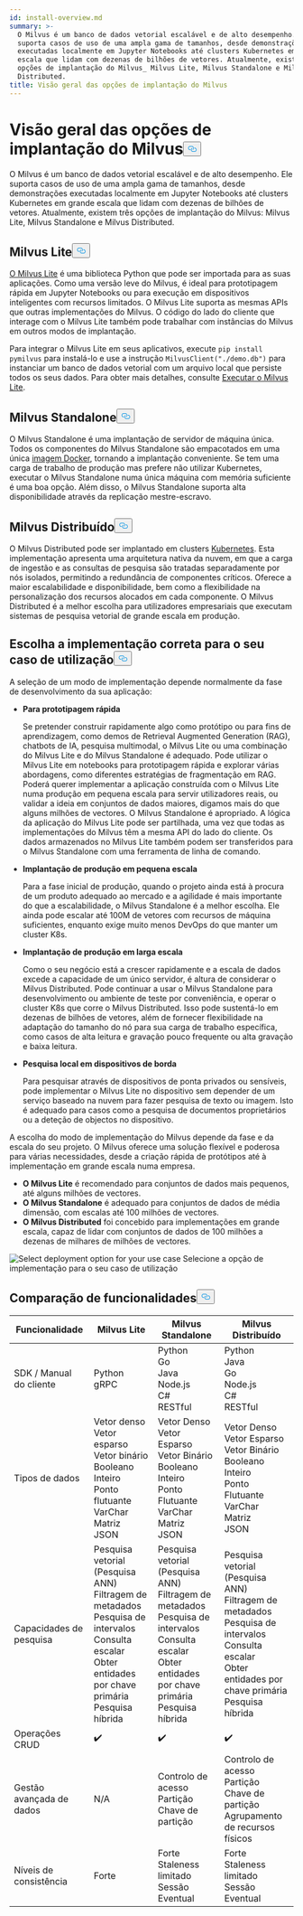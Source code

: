 ```yaml
---
id: install-overview.md
summary: >-
  O Milvus é um banco de dados vetorial escalável e de alto desempenho. Ele
  suporta casos de uso de uma ampla gama de tamanhos, desde demonstrações
  executadas localmente em Jupyter Notebooks até clusters Kubernetes em grande
  escala que lidam com dezenas de bilhões de vetores. Atualmente, existem três
  opções de implantação do Milvus_ Milvus Lite, Milvus Standalone e Milvus
  Distributed.
title: Visão geral das opções de implantação do Milvus
---
```

<h1 id="Overview-of-Milvus-Deployment-Options" class="common-anchor-header">Visão geral das opções de implantação do Milvus<button data-href="#Overview-of-Milvus-Deployment-Options" class="anchor-icon" translate="no">
      <svg translate="no"
        aria-hidden="true"
        focusable="false"
        height="20"
        version="1.1"
        viewBox="0 0 16 16"
        width="16"
      >
        <path
          fill="#0092E4"
          fill-rule="evenodd"
          d="M4 9h1v1H4c-1.5 0-3-1.69-3-3.5S2.55 3 4 3h4c1.45 0 3 1.69 3 3.5 0 1.41-.91 2.72-2 3.25V8.59c.58-.45 1-1.27 1-2.09C10 5.22 8.98 4 8 4H4c-.98 0-2 1.22-2 2.5S3 9 4 9zm9-3h-1v1h1c1 0 2 1.22 2 2.5S13.98 12 13 12H9c-.98 0-2-1.22-2-2.5 0-.83.42-1.64 1-2.09V6.25c-1.09.53-2 1.84-2 3.25C6 11.31 7.55 13 9 13h4c1.45 0 3-1.69 3-3.5S14.5 6 13 6z"
        ></path>
      </svg>
    </button></h1><p>O Milvus é um banco de dados vetorial escalável e de alto desempenho. Ele suporta casos de uso de uma ampla gama de tamanhos, desde demonstrações executadas localmente em Jupyter Notebooks até clusters Kubernetes em grande escala que lidam com dezenas de bilhões de vetores. Atualmente, existem três opções de implantação do Milvus: Milvus Lite, Milvus Standalone e Milvus Distributed.</p>
<h2 id="Milvus-Lite" class="common-anchor-header">Milvus Lite<button data-href="#Milvus-Lite" class="anchor-icon" translate="no">
      <svg translate="no"
        aria-hidden="true"
        focusable="false"
        height="20"
        version="1.1"
        viewBox="0 0 16 16"
        width="16"
      >
        <path
          fill="#0092E4"
          fill-rule="evenodd"
          d="M4 9h1v1H4c-1.5 0-3-1.69-3-3.5S2.55 3 4 3h4c1.45 0 3 1.69 3 3.5 0 1.41-.91 2.72-2 3.25V8.59c.58-.45 1-1.27 1-2.09C10 5.22 8.98 4 8 4H4c-.98 0-2 1.22-2 2.5S3 9 4 9zm9-3h-1v1h1c1 0 2 1.22 2 2.5S13.98 12 13 12H9c-.98 0-2-1.22-2-2.5 0-.83.42-1.64 1-2.09V6.25c-1.09.53-2 1.84-2 3.25C6 11.31 7.55 13 9 13h4c1.45 0 3-1.69 3-3.5S14.5 6 13 6z"
        ></path>
      </svg>
    </button></h2><p><a href="https://milvus.io/docs/milvus_lite.md">O Milvus Lite</a> é uma biblioteca Python que pode ser importada para as suas aplicações. Como uma versão leve do Milvus, é ideal para prototipagem rápida em Jupyter Notebooks ou para execução em dispositivos inteligentes com recursos limitados. O Milvus Lite suporta as mesmas APIs que outras implementações do Milvus. O código do lado do cliente que interage com o Milvus Lite também pode trabalhar com instâncias do Milvus em outros modos de implantação.</p>
<p>Para integrar o Milvus Lite em seus aplicativos, execute <code translate="no">pip install pymilvus</code> para instalá-lo e use a instrução <code translate="no">MilvusClient(&quot;./demo.db&quot;)</code> para instanciar um banco de dados vetorial com um arquivo local que persiste todos os seus dados. Para obter mais detalhes, consulte <a href="https://milvus.io/docs/milvus_lite.md">Executar o Milvus Lite</a>.</p>
<h2 id="Milvus-Standalone" class="common-anchor-header">Milvus Standalone<button data-href="#Milvus-Standalone" class="anchor-icon" translate="no">
      <svg translate="no"
        aria-hidden="true"
        focusable="false"
        height="20"
        version="1.1"
        viewBox="0 0 16 16"
        width="16"
      >
        <path
          fill="#0092E4"
          fill-rule="evenodd"
          d="M4 9h1v1H4c-1.5 0-3-1.69-3-3.5S2.55 3 4 3h4c1.45 0 3 1.69 3 3.5 0 1.41-.91 2.72-2 3.25V8.59c.58-.45 1-1.27 1-2.09C10 5.22 8.98 4 8 4H4c-.98 0-2 1.22-2 2.5S3 9 4 9zm9-3h-1v1h1c1 0 2 1.22 2 2.5S13.98 12 13 12H9c-.98 0-2-1.22-2-2.5 0-.83.42-1.64 1-2.09V6.25c-1.09.53-2 1.84-2 3.25C6 11.31 7.55 13 9 13h4c1.45 0 3-1.69 3-3.5S14.5 6 13 6z"
        ></path>
      </svg>
    </button></h2><p>O Milvus Standalone é uma implantação de servidor de máquina única. Todos os componentes do Milvus Standalone são empacotados em uma única <a href="https://milvus.io/docs/install_standalone-docker.md">imagem Docker</a>, tornando a implantação conveniente. Se tem uma carga de trabalho de produção mas prefere não utilizar Kubernetes, executar o Milvus Standalone numa única máquina com memória suficiente é uma boa opção. Além disso, o Milvus Standalone suporta alta disponibilidade através da replicação mestre-escravo.</p>
<h2 id="Milvus-Distributed" class="common-anchor-header">Milvus Distribuído<button data-href="#Milvus-Distributed" class="anchor-icon" translate="no">
      <svg translate="no"
        aria-hidden="true"
        focusable="false"
        height="20"
        version="1.1"
        viewBox="0 0 16 16"
        width="16"
      >
        <path
          fill="#0092E4"
          fill-rule="evenodd"
          d="M4 9h1v1H4c-1.5 0-3-1.69-3-3.5S2.55 3 4 3h4c1.45 0 3 1.69 3 3.5 0 1.41-.91 2.72-2 3.25V8.59c.58-.45 1-1.27 1-2.09C10 5.22 8.98 4 8 4H4c-.98 0-2 1.22-2 2.5S3 9 4 9zm9-3h-1v1h1c1 0 2 1.22 2 2.5S13.98 12 13 12H9c-.98 0-2-1.22-2-2.5 0-.83.42-1.64 1-2.09V6.25c-1.09.53-2 1.84-2 3.25C6 11.31 7.55 13 9 13h4c1.45 0 3-1.69 3-3.5S14.5 6 13 6z"
        ></path>
      </svg>
    </button></h2><p>O Milvus Distributed pode ser implantado em clusters <a href="https://milvus.io/docs/install_cluster-milvusoperator.md">Kubernetes</a>. Esta implementação apresenta uma arquitetura nativa da nuvem, em que a carga de ingestão e as consultas de pesquisa são tratadas separadamente por nós isolados, permitindo a redundância de componentes críticos. Oferece a maior escalabilidade e disponibilidade, bem como a flexibilidade na personalização dos recursos alocados em cada componente. O Milvus Distributed é a melhor escolha para utilizadores empresariais que executam sistemas de pesquisa vetorial de grande escala em produção.</p>
<h2 id="Choose-the-Right-Deployment-for-Your-Use-Case" class="common-anchor-header">Escolha a implementação correta para o seu caso de utilização<button data-href="#Choose-the-Right-Deployment-for-Your-Use-Case" class="anchor-icon" translate="no">
      <svg translate="no"
        aria-hidden="true"
        focusable="false"
        height="20"
        version="1.1"
        viewBox="0 0 16 16"
        width="16"
      >
        <path
          fill="#0092E4"
          fill-rule="evenodd"
          d="M4 9h1v1H4c-1.5 0-3-1.69-3-3.5S2.55 3 4 3h4c1.45 0 3 1.69 3 3.5 0 1.41-.91 2.72-2 3.25V8.59c.58-.45 1-1.27 1-2.09C10 5.22 8.98 4 8 4H4c-.98 0-2 1.22-2 2.5S3 9 4 9zm9-3h-1v1h1c1 0 2 1.22 2 2.5S13.98 12 13 12H9c-.98 0-2-1.22-2-2.5 0-.83.42-1.64 1-2.09V6.25c-1.09.53-2 1.84-2 3.25C6 11.31 7.55 13 9 13h4c1.45 0 3-1.69 3-3.5S14.5 6 13 6z"
        ></path>
      </svg>
    </button></h2><p>A seleção de um modo de implementação depende normalmente da fase de desenvolvimento da sua aplicação:</p>
<ul>
<li><p><strong>Para prototipagem rápida</strong></p>
<p>Se pretender construir rapidamente algo como protótipo ou para fins de aprendizagem, como demos de Retrieval Augmented Generation (RAG), chatbots de IA, pesquisa multimodal, o Milvus Lite ou uma combinação do Milvus Lite e do Milvus Standalone é adequado. Pode utilizar o Milvus Lite em notebooks para prototipagem rápida e explorar várias abordagens, como diferentes estratégias de fragmentação em RAG. Poderá querer implementar a aplicação construída com o Milvus Lite numa produção em pequena escala para servir utilizadores reais, ou validar a ideia em conjuntos de dados maiores, digamos mais do que alguns milhões de vectores. O Milvus Standalone é apropriado. A lógica da aplicação do Milvus Lite pode ser partilhada, uma vez que todas as implementações do Milvus têm a mesma API do lado do cliente. Os dados armazenados no Milvus Lite também podem ser transferidos para o Milvus Standalone com uma ferramenta de linha de comando.</p></li>
<li><p><strong>Implantação de produção em pequena escala</strong></p>
<p>Para a fase inicial de produção, quando o projeto ainda está à procura de um produto adequado ao mercado e a agilidade é mais importante do que a escalabilidade, o Milvus Standalone é a melhor escolha. Ele ainda pode escalar até 100M de vetores com recursos de máquina suficientes, enquanto exige muito menos DevOps do que manter um cluster K8s.</p></li>
<li><p><strong>Implantação de produção em larga escala</strong></p>
<p>Como o seu negócio está a crescer rapidamente e a escala de dados excede a capacidade de um único servidor, é altura de considerar o Milvus Distributed. Pode continuar a usar o Milvus Standalone para desenvolvimento ou ambiente de teste por conveniência, e operar o cluster K8s que corre o Milvus Distributed. Isso pode sustentá-lo em dezenas de bilhões de vetores, além de fornecer flexibilidade na adaptação do tamanho do nó para sua carga de trabalho específica, como casos de alta leitura e gravação pouco frequente ou alta gravação e baixa leitura.</p></li>
<li><p><strong>Pesquisa local em dispositivos de borda</strong></p>
<p>Para pesquisar através de dispositivos de ponta privados ou sensíveis, pode implementar o Milvus Lite no dispositivo sem depender de um serviço baseado na nuvem para fazer pesquisa de texto ou imagem. Isto é adequado para casos como a pesquisa de documentos proprietários ou a deteção de objectos no dispositivo.</p></li>
</ul>
<p>A escolha do modo de implementação do Milvus depende da fase e da escala do seu projeto. O Milvus oferece uma solução flexível e poderosa para várias necessidades, desde a criação rápida de protótipos até à implementação em grande escala numa empresa.</p>
<ul>
<li><strong>O Milvus Lite</strong> é recomendado para conjuntos de dados mais pequenos, até alguns milhões de vectores.</li>
<li><strong>O Milvus Standalone</strong> é adequado para conjuntos de dados de média dimensão, com escalas até 100 milhões de vectores.</li>
<li><strong>O Milvus Distributed</strong> foi concebido para implementações em grande escala, capaz de lidar com conjuntos de dados de 100 milhões a dezenas de milhares de milhões de vectores.</li>
</ul>
<p>
  
   <span class="img-wrapper"> <img translate="no" src="/docs/v2.5.x/assets/select-deployment-option.png" alt="Select deployment option for your use case" class="doc-image" id="select-deployment-option-for-your-use-case" />
   </span> <span class="img-wrapper"> <span>Selecione a opção de implementação para o seu caso de utilização</span> </span></p>
<h2 id="Comparison-on-functionalities" class="common-anchor-header">Comparação de funcionalidades<button data-href="#Comparison-on-functionalities" class="anchor-icon" translate="no">
      <svg translate="no"
        aria-hidden="true"
        focusable="false"
        height="20"
        version="1.1"
        viewBox="0 0 16 16"
        width="16"
      >
        <path
          fill="#0092E4"
          fill-rule="evenodd"
          d="M4 9h1v1H4c-1.5 0-3-1.69-3-3.5S2.55 3 4 3h4c1.45 0 3 1.69 3 3.5 0 1.41-.91 2.72-2 3.25V8.59c.58-.45 1-1.27 1-2.09C10 5.22 8.98 4 8 4H4c-.98 0-2 1.22-2 2.5S3 9 4 9zm9-3h-1v1h1c1 0 2 1.22 2 2.5S13.98 12 13 12H9c-.98 0-2-1.22-2-2.5 0-.83.42-1.64 1-2.09V6.25c-1.09.53-2 1.84-2 3.25C6 11.31 7.55 13 9 13h4c1.45 0 3-1.69 3-3.5S14.5 6 13 6z"
        ></path>
      </svg>
    </button></h2><table>
<thead>
<tr><th>Funcionalidade</th><th>Milvus Lite</th><th>Milvus Standalone</th><th>Milvus Distribuído</th></tr>
</thead>
<tbody>
<tr><td>SDK / Manual do cliente</td><td>Python<br/>gRPC</td><td>Python<br/>Go<br/>Java<br/>Node.js<br/>C#<br/>RESTful</td><td>Python<br/>Java<br/>Go<br/>Node.js<br/>C#<br/>RESTful</td></tr>
<tr><td>Tipos de dados</td><td>Vetor denso<br/>Vetor esparso<br/>Vetor binário<br/>Booleano<br/>Inteiro<br/>Ponto flutuante<br/>VarChar<br/>Matriz<br/>JSON</td><td>Vetor Denso<br/>Vetor Esparso<br/>Vetor Binário<br/>Booleano<br/>Inteiro<br/>Ponto Flutuante<br/>VarChar<br/>Matriz<br/>JSON</td><td>Vetor Denso<br/>Vetor Esparso<br/>Vetor Binário<br/>Booleano<br/>Inteiro<br/>Ponto Flutuante<br/>VarChar<br/>Matriz<br/>JSON</td></tr>
<tr><td>Capacidades de pesquisa</td><td>Pesquisa vetorial (Pesquisa ANN)<br/>Filtragem de metadados<br/>Pesquisa de intervalos<br/>Consulta escalar<br/>Obter entidades por chave primária<br/>Pesquisa híbrida</td><td>Pesquisa vetorial (Pesquisa ANN)<br/>Filtragem de metadados<br/>Pesquisa de intervalos<br/>Consulta escalar<br/>Obter entidades por chave primária<br/>Pesquisa híbrida</td><td>Pesquisa vetorial (Pesquisa ANN)<br/>Filtragem de metadados<br/>Pesquisa de intervalos<br/>Consulta escalar<br/>Obter entidades por chave primária<br/>Pesquisa híbrida</td></tr>
<tr><td>Operações CRUD</td><td>✔️</td><td>✔️</td><td>✔️</td></tr>
<tr><td>Gestão avançada de dados</td><td>N/A</td><td>Controlo de acesso<br/>Partição<br/>Chave de partição</td><td>Controlo de acesso<br/>Partição<br/>Chave de partição<br/>Agrupamento de recursos físicos</td></tr>
<tr><td>Níveis de consistência</td><td>Forte</td><td>Forte<br/>Staleness limitado<br/>Sessão<br/>Eventual</td><td>Forte<br/>Staleness limitado<br/>Sessão<br/>Eventual</td></tr>
</tbody>
</table>

